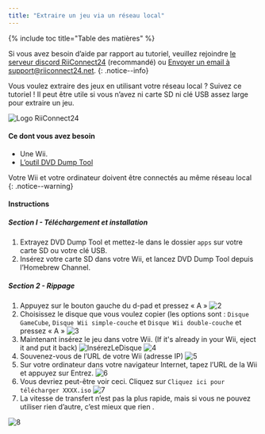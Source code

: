 ```yaml
---
title: "Extraire un jeu via un réseau local"
---
```


{% include toc title="Table des matières" %}

Si vous avez besoin d’aide par rapport au tutoriel, veuillez rejoindre [le serveur discord RiiConnect24](https://discord.gg/b4Y7jfD) (recommandé) ou [Envoyer un email à support@riiconnect24.net](mailto:support@riiconnect24.net).
{: .notice--info}

Vous voulez extraire des jeux en utilisant votre réseau local ? Suivez ce tutoriel ! Il peut être utile si vous n’avez ni carte SD ni clé USB assez large pour extraire un jeu.

![Logo RiiConnect24](/images/WiiRC24Logo.jpg)

#### Ce dont vous avez besoin

* Une Wii.
* [L’outil DVD Dump Tool](/assets/files/DVDDumpTool.zip)

Votre Wii et votre ordinateur doivent être connectés au même réseau local
{: .notice--warning}

#### Instructions

##### Section I - Téléchargement et installation

1. Extrayez DVD Dump Tool et mettez-le dans le dossier `apps` sur votre carte SD ou votre clé USB.
1. Insérez votre carte SD dans votre Wii, et lancez DVD Dump Tool depuis l’Homebrew Channel.

##### Section 2 - Rippage

1. Appuyez sur le bouton gauche du d-pad et pressez « A » ![2](/images/DumpDiscs_LAN/2.png)
1. Choisissez le disque que vous voulez copier (les options sont : `Disque GameCube`, `Disque Wii simple-couche` et `Disque Wii double-couche` et pressez « A » ![3](/images/DumpDiscs_LAN/3.png)
1. Maintenant insérez le jeu dans votre Wii. (If it's already in your Wii, eject it and put it back) ![InsérezLeDisque](/images/DumpDiscs_LAN/insertthedisc.jpg) ![4](/images/DumpDiscs_LAN/4.png)
1. Souvenez-vous de l’URL de votre Wii (adresse IP) ![5](/images/DumpDiscs_LAN/5.png)
1. Sur votre ordinateur dans votre navigateur Internet, tapez l’URL de la Wii et appuyez sur Entrez. ![6](/images/DumpDiscs_LAN/6.png)
1. Vous devriez peut-être voir ceci. Cliquez sur `Cliquez ici pour télécharger XXXX.iso` ![7](/images/DumpDiscs_LAN/7.jpg)
1. La vitesse de transfert n’est pas la plus rapide, mais si vous ne pouvez utiliser rien d’autre, c’est mieux que rien .

![8](/images/DumpDiscs_LAN/8.PNG)
